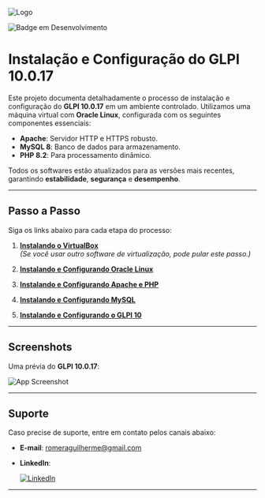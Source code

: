 ![Logo](https://i.ibb.co/wpjxtkf/glpi.png)

![Badge em Desenvolvimento](http://img.shields.io/static/v1?label=STATUS&message=EM%20DESENVOLVIMENTO&color=GREEN&style=for-the-badge)

# Instalação e Configuração do GLPI 10.0.17

Este projeto documenta detalhadamente o processo de instalação e configuração do **GLPI 10.0.17** em um ambiente controlado. Utilizamos uma máquina virtual com **Oracle Linux**, configurada com os seguintes componentes essenciais:

- **Apache**: Servidor HTTP e HTTPS robusto.
- **MySQL 8**: Banco de dados para armazenamento.
- **PHP 8.2**: Para processamento dinâmico.  

Todos os softwares estão atualizados para as versões mais recentes, garantindo **estabilidade**, **segurança** e **desempenho**.

---

## Passo a Passo

Siga os links abaixo para cada etapa do processo:

1. [**Instalando o VirtualBox**](https://github.com/RomeraSCR/GLPI10_NA_PRATICA/blob/main/PASSO1-VIRTUALBOX.md)  
   *(Se você usar outro software de virtualização, pode pular este passo.)*

2. [**Instalando e Configurando Oracle Linux**](https://github.com/RomeraSCR/GLPI10_NA_PRATICA/blob/main/PASSO2-ORACLE-LINUX.md)

3. [**Instalando e Configurando Apache e PHP**](https://github.com/RomeraSCR/GLPI10_NA_PRATICA/blob/main/PASSO3-APACHE-PHP.md)

4. [**Instalando e Configurando MySQL**](https://github.com/RomeraSCR/GLPI10_NA_PRATICA/blob/main/PASSO4-MYSQL-SERVER.md)

5. [**Instalando e Configurando o GLPI 10**](https://github.com/RomeraSCR/GLPI10_NA_PRATICA/blob/main/PASSO5-GLPI10.md)

---

## Screenshots

Uma prévia do **GLPI 10.0.17**:

![App Screenshot](https://glpi-project.org/wp-content/uploads/2021/11/hero-image.png)

---

## Suporte

Caso precise de suporte, entre em contato pelos canais abaixo:

- **E-mail**: [romeraguilherme@gmail.com](mailto:romeraguilherme@gmail.com)  
- **LinkedIn**:  

  [![LinkedIn](https://img.shields.io/badge/linkedin-0A66C2?style=for-the-badge&logo=linkedin&logoColor=white)](https://www.linkedin.com/in/guilherme-romera-569801267/)

---
